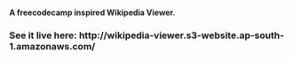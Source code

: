 <h4>A freecodecamp inspired Wikipedia Viewer.</h4>

<h3>See it live here: http://wikipedia-viewer.s3-website.ap-south-1.amazonaws.com/</h3>
